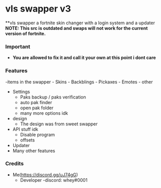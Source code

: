 # vls swapper v3
**vls swapper a fortnite skin changer with a login system and a updater
**NOTE: This src is outdated and swaps will not work for the current version of fortnite.**

### Important
- **You are allowed to fix it and call it your own at this point i dont care**

### Features
-items in the swapper
    - Skins
    - Backblings
    - Pickaxes
    - Emotes
    - other
- Settings
    - Paks backup / paks verification
    - auto pak finder
    - open pak folder
    - many more options idk
- design
    - The design was  from sweet swapper
- API stuff idk
    - Disable program 
    - offsets
- Updater
- Many other features


### Credits
- Me(https://discord.gg/uJ74gG)
    - Developer 
    -discord: whey#0001
